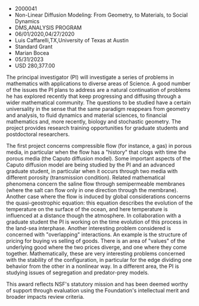 
* 2000041
* Non-Linear Diffusion Modeling: From Geometry, to Materials, to Social Dynamics
* DMS,ANALYSIS PROGRAM
* 06/01/2020,04/27/2020
* Luis Caffarelli,TX,University of Texas at Austin
* Standard Grant
* Marian Bocea
* 05/31/2023
* USD 280,377.00

The principal investigator (PI) will investigate a series of problems in
mathematics with applications to diverse areas of Science. A good number of the
issues the PI plans to address are a natural continuation of problems he has
explored recently that keep progressing and diffusing through a wider
mathematical community. The questions to be studied have a certain universality
in the sense that the same paradigm reappears from geometry and analysis, to
fluid dynamics and material sciences, to financial mathematics and, more
recently, biology and stochastic geometry. The project provides research
training opportunities for graduate students and postdoctoral researchers.

The first project concerns compressible flow (for instance, a gas) in porous
media, in particular when the flow has a "history" that clogs with time the
porous media (the Caputo diffusion model). Some important aspects of the Caputo
diffusion model are being studied by the PI and an advanced graduate student, in
particular when it occurs through two media with different porosity
(transmission condition). Related mathematical phenomena concern the saline flow
through semipermeable membranes (where the salt can flow only in one direction
through the membrane). Another case where the flow is induced by global
considerations concerns the quasi-geostrophic equation: this equation describes
the evolution of the temperature on the surface of the ocean, and here
temperature is influenced at a distance though the atmosphere. In collaboration
with a graduate student the PI is working on the time evolution of this process
in the land-sea interphase. Another interesting problem considered is concerned
with "overlapping" interactions. An example is the structure of pricing for
buying vs selling of goods. There is an area of "values" of the underlying good
where the two prices diverge, and one where they come together. Mathematically,
these are very interesting problems concerned with the stability of the
configuration, in particular for the edge dividing one behavior from the other
in a nonlinear way. In a different area, the PI is studying issues of
segregation and predator-prey models.

This award reflects NSF's statutory mission and has been deemed worthy of
support through evaluation using the Foundation's intellectual merit and broader
impacts review criteria.
